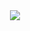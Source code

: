 <div style="text-align:center">
  <img src="https://media.giphy.com/media/C1U9zEg0gS8mY/giphy.gif" />
</div>
